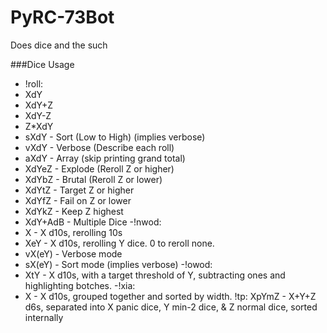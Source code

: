 # PyRC-73Bot
Does dice and the such

###Dice Usage
- !roll:
-    XdY
-    XdY+Z
-    XdY-Z
-    Z*XdY
-   sXdY     - Sort (Low to High) (implies verbose)
-   vXdY     - Verbose (Describe each roll)
-   aXdY     - Array (skip printing grand total)
-    XdYeZ   - Explode (Reroll Z or higher)
-    XdYbZ   - Brutal  (Reroll Z or lower)
-    XdYtZ   - Target Z or higher
-    XdYfZ   - Fail on Z or lower
-    XdYkZ   - Keep Z highest
-    XdY+AdB - Multiple Dice
-!nwod:
-    X         - X d10s, rerolling 10s
-    XeY     - X d10s, rerolling Y dice. 0 to reroll none.
-    vX(eY)  - Verbose mode
-    sX(eY)  - Sort mode (implies verbose)
-!owod:
-    XtY     - X d10s, with a target threshold of Y, subtracting ones and highlighting botches.
-!xia:
-    X       - X d10s, grouped together and sorted by width.
!tp:
    XpYmZ   - X+Y+Z d6s, separated into X panic dice, Y min-2 dice, & Z normal dice, sorted internally
